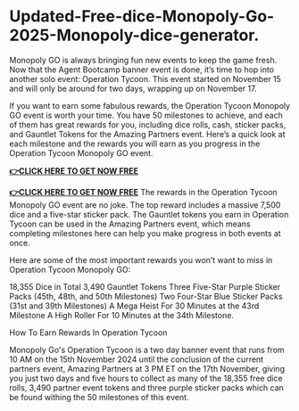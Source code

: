 # Updated-Free-dice-Monopoly-Go-2025-Monopoly-dice-generator.
Monopoly GO is always bringing fun new events to keep the game fresh. Now that the Agent Bootcamp banner event is done, it’s time to hop into another solo event: Operation Tycoon. This event started on November 15 and will only be around for two days, wrapping up on November 17.

If you want to earn some fabulous rewards, the Operation Tycoon Monopoly GO event is worth your time. You have 50 milestones to achieve, and each of them has great rewards for you, including dice rolls, cash, sticker packs, and Gauntlet Tokens for the Amazing Partners event. Here’s a quick look at each milestone and the rewards you will earn as you progress in the Operation Tycoon Monopoly GO event.​

**[👉CLICK HERE TO GET NOW FREE](https://link.gettrendd.com/monopoly)**

**[👉CLICK HERE TO GET NOW FREE](https://link.gettrendd.com/monopoly)**
The rewards in the Operation Tycoon Monopoly GO event are no joke. The top reward includes a massive 7,500 dice and a five-star sticker pack. The Gauntlet tokens you earn in Operation Tycoon can be used in the Amazing Partners event, which means completing milestones here can help you make progress in both events at once.

Here are some of the most important rewards you won’t want to miss in Operation Tycoon Monopoly GO:

18,355 Dice in Total
3,490 Gauntlet Tokens
Three Five-Star Purple Sticker Packs (45th, 48th, and 50th Milestones)
Two Four-Star Blue Sticker Packs (31st and 39th Milestones)
A Mega Heist For 30 Minutes at the 43rd Milestone
A High Roller For 10 Minutes at the 34th Milestone.


How To Earn Rewards In Operation Tycoon

Monopoly Go's Operation Tycoon is a two day banner event that runs from 10 AM on the 15th November 2024 until the conclusion of the current partners event, Amazing Partners at 3 PM ET on the 17th November, giving you just two days and five hours to collect as many of the 18,355 free dice rolls, 3,490 partner event tokens and three purple sticker packs which can be found withing the 50 milestones of this event.​​​
